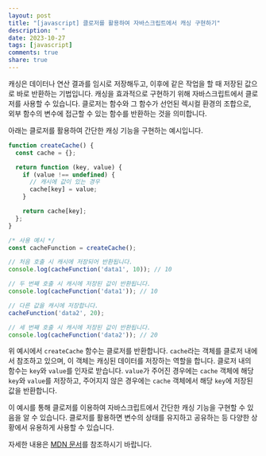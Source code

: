 ```yaml
---
layout: post
title: "[javascript] 클로저를 활용하여 자바스크립트에서 캐싱 구현하기"
description: " "
date: 2023-10-27
tags: [javascript]
comments: true
share: true
---
```


캐싱은 데이터나 연산 결과를 임시로 저장해두고, 이후에 같은 작업을 할 때 저장된 값으로 바로 반환하는 기법입니다. 캐싱을 효과적으로 구현하기 위해 자바스크립트에서 클로저를 사용할 수 있습니다. 클로저는 함수와 그 함수가 선언된 렉시컬 환경의 조합으로, 외부 함수의 변수에 접근할 수 있는 함수를 반환하는 것을 의미합니다.

아래는 클로저를 활용하여 간단한 캐싱 기능을 구현하는 예시입니다.

```javascript
function createCache() {
  const cache = {};

  return function (key, value) {
    if (value !== undefined) {
      // 캐시에 값이 있는 경우
      cache[key] = value;
    }

    return cache[key];
  };
}

/* 사용 예시 */
const cacheFunction = createCache();

// 처음 호출 시 캐시에 저장되어 반환됩니다.
console.log(cacheFunction('data1', 10)); // 10  

// 두 번째 호출 시 캐시에 저장된 값이 반환됩니다.
console.log(cacheFunction('data1')); // 10  

// 다른 값을 캐시에 저장합니다.
cacheFunction('data2', 20);

// 세 번째 호출 시 캐시에 저장된 값이 반환됩니다.
console.log(cacheFunction('data2')); // 20  
```

위 예시에서 `createCache` 함수는 클로저를 반환합니다. `cache`라는 객체를 클로저 내에서 참조하고 있으며, 이 객체는 캐싱된 데이터를 저장하는 역할을 합니다. 클로저 내의 함수는 `key`와 `value`를 인자로 받습니다. `value`가 주어진 경우에는 `cache` 객체에 해당 `key`와 `value`를 저장하고, 주어지지 않은 경우에는 `cache` 객체에서 해당 `key`에 저장된 값을 반환합니다.

이 예시를 통해 클로저를 이용하여 자바스크립트에서 간단한 캐싱 기능을 구현할 수 있음을 알 수 있습니다. 클로저를 활용하면 변수의 상태를 유지하고 공유하는 등 다양한 상황에서 유용하게 사용할 수 있습니다.

자세한 내용은 [MDN 문서](https://developer.mozilla.org/ko/docs/Web/JavaScript/Closures)를 참조하시기 바랍니다.
